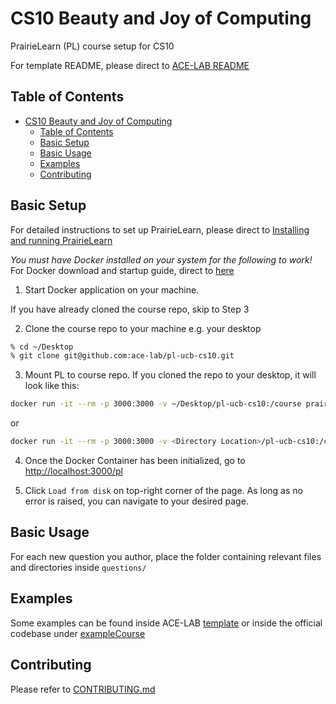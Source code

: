 # CS10 Beauty and Joy of Computing

PrairieLearn (PL) course setup for CS10

For template README, please direct to [ACE-LAB README](https://github.com/ace-lab/pl-ucb-csxxx/blob/master/README.md)

## Table of Contents

- [CS10 Beauty and Joy of Computing](#cs10-beauty-and-joy-of-computing)
  - [Table of Contents](#table-of-contents)
  - [Basic Setup](#basic-setup)
  - [Basic Usage](#basic-usage)
  - [Examples](#examples)
  - [Contributing](#contributing)

## Basic Setup

For detailed instructions to set up PrairieLearn, please direct to [Installing and running PrairieLearn](https://prairielearn.readthedocs.io/en/latest/installing/)

*You must have Docker installed on your system for the following to work!* For Docker download and startup guide, direct to [here](https://docs.docker.com/)


1. Start Docker application on your machine.

If you have already cloned the course repo, skip to Step 3

2. Clone the course repo to your machine e.g. your desktop

```bash
% cd ~/Desktop
% git clone git@github.com:ace-lab/pl-ucb-cs10.git
```

3. Mount PL to course repo. If you cloned the repo to your desktop, it will look like this:

```bash
docker run -it --rm -p 3000:3000 -v ~/Desktop/pl-ucb-cs10:/course prairielearn/prairielearn
```

or

```bash
docker run -it --rm -p 3000:3000 -v <Directory Location>/pl-ucb-cs10:/course prairielearn/prairielearn
```

4. Once the Docker Container has been initialized, go to [http://localhost:3000/pl](http://localhost:3000/pl)

5. Click `Load from disk` on top-right corner of the page. As long as no error is raised, you can navigate to your desired page.

## Basic Usage

For each new question you author, place the folder containing relevant files and directories inside `questions/`

## Examples

Some examples can be found inside ACE-LAB [template](https://github.com/ace-lab/pl-ucb-csxxx)
or inside the official codebase under [exampleCourse](https://github.com/PrairieLearn/PrairieLearn/tree/master/exampleCourse)

## Contributing

Please refer to [CONTRIBUTING.md](CONTRIBUTING.md)
